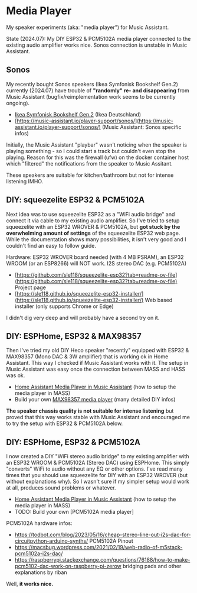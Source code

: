 # Media Player

My speaker experiments (aka: "media player") for Music Assistant.

State (2024.07): My DIY ESP32 & PCM5102A media player connected to the existing audio amplifier works nice. Sonos connection is unstable in Music Assistant.

## Sonos

My recently bought Sonos speakers (Ikea Symfonisk Bookshelf Gen.2) currently (2024.07) have trouble of **"randomly" re- and disappearing** from Music Assistant (bugfix/reimplementation work seems to be currently ongoing).

* [Ikea Symfonisk Bookshelf Gen.2](https://www.ikea.com/de/de/p/symfonisk-regal-wifi-speaker-weiss-smart-generation-2-50506587/) (Ikea Deutschland)
* [https://music-assistant.io/player-support/sonos/](https://music-assistant.io/player-support/sonos/) (Music Assistant: Sonos specific infos)

Initially, the Music Assistant "playbar" wasn't noticing when the speaker is playing something - so I could start a track but couldn't even stop the playing. Reason for this was the firewall (ufw) on the docker container host which "filtered" the notifications from the speaker to Music Assitant.

These speakers are suitable for kitchen/bathroom but not for intense listening IMHO.

## DIY: squeezelite ESP32 & PCM5102A

Next idea was to use squeezelite ESP32 as a "WiFi audio bridge" and connect it via cable to my existing audio amplifier. So I've tried to setup squeezelite with an ESP32 WROVER & PCM5102A, but **got stuck by the overwhelming amount of settings** of the squeezelite ESP32 web page. While the documentation shows many possibilities, it isn't very good and I couldn't find an easy to follow guide.

Hardware: ESP32 WROVER board needed (with 4 MB PSRAM), an ESP32 WROOM (or an ESP8266) will NOT work. I2S stereo DAC (e.g. PCM5102A)

* [https://github.com/sle118/squeezelite-esp32?tab=readme-ov-file](https://github.com/sle118/squeezelite-esp32?tab=readme-ov-file) Project page
* [https://sle118.github.io/squeezelite-esp32-installer/](https://sle118.github.io/squeezelite-esp32-installer/) Web based installer (only supports Chrome or Edge)

I didn't dig very deep and will probably have a second try on it.

## DIY: ESPHome, ESP32 & MAX98357

Then I've tried my old DIY Heco speaker "recently" equipped with ESP32 & MAX98357 (Mono DAC & 3W amplifier) that is working ok in Home Assistant. This way I checked if Music Assistant works with it. The setup in Music Assistant was easy once the connection between MASS and HASS was ok.

* [Home Assistant Media Player in Music Assistant](home_assistant_media_player.md) (how to setup the media player in MASS)
* Build your own [MAX98357 media player](../MAX98357_Media_Player.md) (many detailed DIY infos)

**The speaker chassis quality is not suitable for intense listening** but proved that this way works stable with Music Assistant and encouraged me to try the setup with ESP32 & PCM5102A below.

## DIY: ESPHome, ESP32 & PCM5102A

I now created a DIY "WiFi stereo audio bridge" to my existing amplifier with an ESP32 WROOM & PCM5102A (Stereo DAC) using ESPHome. This simply "converts" WiFi to audio without any EQ or other options. I've read many times that you should use squeezelite for DIY with an ESP32 WROVER (but without explanations why). So I wasn't sure if my simpler setup would work at all, produces sound problems or whatever.

* [Home Assistant Media Player in Music Assistant](home_assistant_media_player.md) (how to setup the media player in MASS)
* TODO: Build your own [PCM5102A media player]

PCM5102A hardware infos:

* https://todbot.com/blog/2023/05/16/cheap-stereo-line-out-i2s-dac-for-circuitpython-arduino-synths/ PCM5102A Pinout
* https://macsbug.wordpress.com/2021/02/19/web-radio-of-m5stack-pcm5102a-i2s-dac/
* https://raspberrypi.stackexchange.com/questions/76188/how-to-make-pcm5102-dac-work-on-raspberry-pi-zerow bridging pads and other explanations by riban


Well, **it works nice.**
